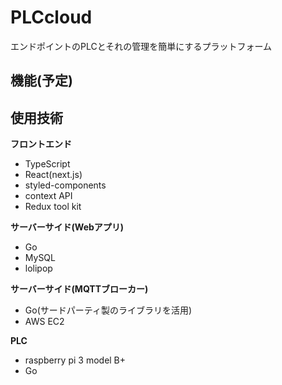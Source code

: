# PLCcloud
エンドポイントのPLCとそれの管理を簡単にするプラットフォーム

## 機能(予定)


## 使用技術

**フロントエンド**

- TypeScript
- React(next.js)
- styled-components
- context API
- Redux tool kit

**サーバーサイド(Webアプリ)**

- Go
- MySQL
- lolipop

**サーバーサイド(MQTTブローカー)**

- Go(サードパーティ製のライブラリを活用)
- AWS EC2

**PLC**

- raspberry pi 3 model B+
- Go

